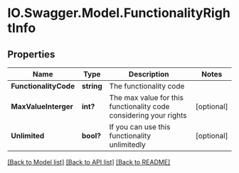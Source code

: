 # IO.Swagger.Model.FunctionalityRightInfo
## Properties

Name | Type | Description | Notes
------------ | ------------- | ------------- | -------------
**FunctionalityCode** | **string** | The functionality code | 
**MaxValueInterger** | **int?** | The max value for this functionality code considering your rights | [optional] 
**Unlimited** | **bool?** | If you can use this functionality unlimitedly | [optional] 

[[Back to Model list]](../README.md#documentation-for-models) [[Back to API list]](../README.md#documentation-for-api-endpoints) [[Back to README]](../README.md)

